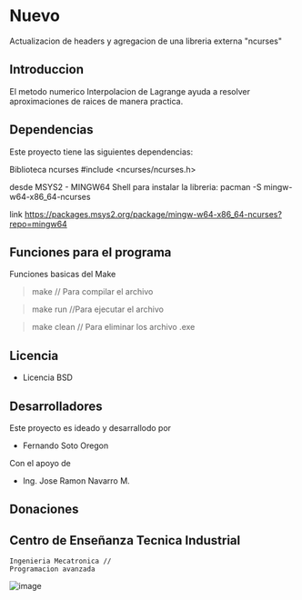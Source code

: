 # Nuevo

Actualizacion de headers y agregacion de una libreria externa "ncurses"

## Introduccion

El metodo numerico Interpolacion de Lagrange ayuda a resolver aproximaciones de raices de manera practica.

## Dependencias

Este proyecto tiene las siguientes dependencias:

Biblioteca ncurses
#include <ncurses/ncurses.h>

desde MSYS2 - MINGW64 Shell
para instalar la libreria:
pacman -S mingw-w64-x86_64-ncurses

link https://packages.msys2.org/package/mingw-w64-x86_64-ncurses?repo=mingw64
## Funciones para el programa

Funciones basicas del Make

> make // Para compilar el archivo

> make run //Para ejecutar el archivo

> make clean // Para eliminar los archivo .exe

## Licencia

- Licencia BSD 

## Desarrolladores 

Este proyecto es ideado y desarrallodo por 

- Fernando Soto Oregon

Con el apoyo de 
- Ing. Jose Ramon Navarro M.

## Donaciones 


## Centro de Enseñanza Tecnica Industrial
    Ingenieria Mecatronica //
    Programacion avanzada

![image](https://github.com/SFernando0/Lagrange/assets/136877337/5205ec8b-02b8-43f0-a66b-bb6ca0cf28f4)


